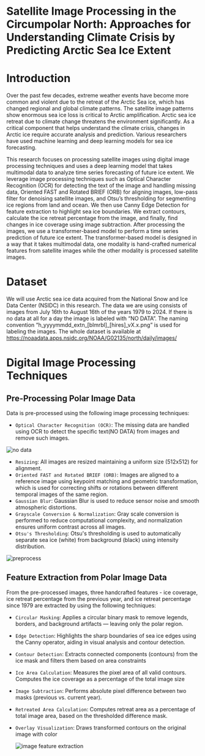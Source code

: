 # Satellite Image Processing in the Circumpolar North: Approaches for Understanding Climate Crisis by Predicting Arctic Sea Ice Extent 

# Introduction
Over the past few decades, extreme weather events have become more common and violent due to the retreat of the Arctic Sea ice, which has changed regional and global climate patterns. The satellite image patterns show enormous sea ice loss is critical to Arctic amplification. Arctic sea ice retreat due to climate change threatens the environment significantly. As a critical component that helps understand the climate crisis, changes in Arctic ice require accurate analysis and prediction. Various researchers have used machine learning and deep learning models for sea ice forecasting. 

This research focuses on processing satellite images using digital image processing techniques and uses a deep learning model that takes multimodal data to analyze time series forecasting of future ice extent. We leverage image processing techniques such as Optical Character Recognition (OCR) for detecting the text of the image and handling missing data, Oriented FAST and Rotated BRIEF (ORB) for aligning images, low-pass filter for denoising satellite images, and Otsu’s thresholding for segmenting ice regions from land and ocean. We then use Canny Edge Detection for feature extraction to highlight sea ice boundaries. We extract contours, calculate the ice retreat percentage from the image, and finally, find changes in ice coverage using image subtraction. After processing the images, we use a transformer-based model to perform a time series prediction of future ice extent. The transformer-based model is designed in a way that it takes multimodal data, one modality is hand-crafted numerical features from satellite images while the other modality is processed satellite images. 

# Dataset
We will use Arctic sea ice data acquired from the National Snow and Ice Data Center (NSIDC) in this research. The data we are using consists of images from July 16th to August 16th of the years 1979 to 2024. If there is no data at all for a day the image is labeled with “NO DATA”. The naming convention “h_yyyymmdd_extn_[blmrbl]_[hires]_vX.x.png” is used for labeling the images. 
The whole dataset is available ​​at https://noaadata.apps.nsidc.org/NOAA/G02135/north/daily/images/

# Digital Image Processing Techniques
## Pre-Processing Polar Image Data

Data is pre-processed using the following image processing techniques:
- ```Optical Character Recognition (OCR)```: The missing data are handled using OCR to detect the specific text(NO DATA) from images and remove such images.
  
![no data](https://github.com/user-attachments/assets/82bafdbd-155d-40c3-84fe-dd7b4dd3acd7)

- ```Resizing```: All images are resized maintaining a uniform size (512x512) for alignment.
- ```Oriented FAST and Rotated BRIEF (ORB)```: Images are aligned to a reference image using keypoint matching and geometric transformation, which is used for correcting shifts or rotations between different temporal images of the same region.
- ```Gaussian Blur```: Gaussian Blur is used to reduce sensor noise and smooth atmospheric distortions.
- ```Grayscale Conversion & Normalization```: Gray scale conversion is performed to reduce computational complexity, and normalization ensures uniform contrast across all images.
- ```Otsu's Thresholding```: Otsu's thresholding is used to automatically separate sea ice (white) from background (black) using intensity distribution.


![preprocess](https://github.com/user-attachments/assets/dce19c1a-1f04-412a-ac76-7fb1a03f5615)


## Feature Extraction from Polar Image Data

From the pre-processed images, three handcrafted features - ice coverage, ice retreat percentage from the previous year, and ice retreat percentage since 1979 are extracted by using the following techniques:

- ```Circular Masking```: Applies a circular binary mask to remove legends, borders, and background artifacts — leaving only the polar region.
- ```Edge Detection```: Highlights the sharp boundaries of sea ice edges using the Canny operator, aiding in visual analysis and contour detection.
- ```Contour Detection```: Extracts connected components (contours) from the ice mask and filters them based on area constraints
- ```Ice Area Calculation```: Measures the pixel area of all valid contours. Computes the ice coverage as a percentage of the total image size
- ```Image Subtraction```: Performs absolute pixel difference between two masks (previous vs. current year).
- ```Retreated Area Calculation```: Computes retreat area as a percentage of total image area, based on the thresholded difference mask.
- ```Overlay Visualization```: Draws transformed contours on the original image with color

  ![image feature extraction](https://github.com/user-attachments/assets/b96bfb44-f209-4792-9d88-8e5035589a3a)




